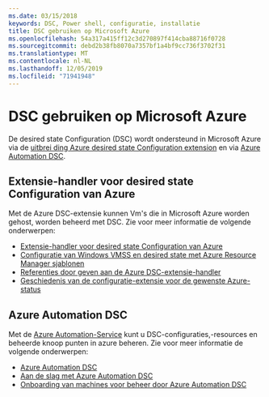 ```yaml
---
ms.date: 03/15/2018
keywords: DSC, Power shell, configuratie, installatie
title: DSC gebruiken op Microsoft Azure
ms.openlocfilehash: 54a317a415ff12c3d270897f414cba88716f0728
ms.sourcegitcommit: debd2b38fb8070a7357bf1a4bf9cc736f3702f31
ms.translationtype: MT
ms.contentlocale: nl-NL
ms.lasthandoff: 12/05/2019
ms.locfileid: "71941948"
---
```

# <a name="using-dsc-on-microsoft-azure"></a>DSC gebruiken op Microsoft Azure

De desired state Configuration (DSC) wordt ondersteund in Microsoft Azure via de [uitbrei ding Azure desired state Configuration extension](/azure/virtual-machines/extensions/dsc-overview) en via [Azure Automation DSC](/azure/automation/automation-dsc-overview).

## <a name="azure-desired-state-configuration-extension-handler"></a>Extensie-handler voor desired state Configuration van Azure

Met de Azure DSC-extensie kunnen Vm's die in Microsoft Azure worden gehost, worden beheerd met DSC.
Zie voor meer informatie de volgende onderwerpen:

- [Extensie-handler voor desired state Configuration van Azure](/azure/virtual-machines/extensions/dsc-overview)
- [Configuratie van Windows VMSS en desired state met Azure Resource Manager sjablonen](/azure/virtual-machines/extensions/dsc-template)
- [Referenties door geven aan de Azure DSC-extensie-handler](/azure/virtual-machines/extensions/dsc-credentials)
- [Geschiedenis van de configuratie-extensie voor de gewenste Azure-status](azureDscexthistory.md)

## <a name="azure-automation-dsc"></a>Azure Automation DSC

Met de [Azure Automation-Service](https://azure.microsoft.com/en-us/services/automation/) kunt u DSC-configuraties,-resources en beheerde knoop punten in azure beheren. Zie voor meer informatie de volgende onderwerpen:

- [Azure Automation DSC](/azure/automation/automation-dsc-overview)
- [Aan de slag met Azure Automation DSC](/azure/automation/automation-dsc-getting-started)
- [Onboarding van machines voor beheer door Azure Automation DSC](/azure/automation/automation-dsc-onboarding)